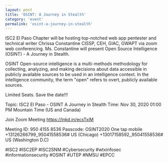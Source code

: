 ```yaml
---
layout: post
title: 'OSINT: A Journey in Stealth'
category: 'event'
permalink: 'osint-a-journey-in-stealth'
---
```


ISC2 El Paso Chapter will be hosting top-notched web app pentester and technical writer Chrissa Constantine CISSP, CEH, GIAC, GWAPT via zoom web conferencing. Ms. Constantine will present Open Source Intelligence (OSINT) - A Journey in Stealth.

OSINT Open-source intelligence is a multi-methods methodology for collecting, analyzing, and making decisions about data accessible in publicly available sources to be used in an intelligence context. In the intelligence community, the term "open" refers to overt, publicly available sources.

Limited Seats. Save the date!!!

Topic: ISC2 El Paso - OSINT A Journey in Stealth
Time: Nov 30, 2020 01:00 PM Mountain Time (US and Canada)

Join Zoom Meeting
https://lnkd.in/ecsTxiM

Meeting ID: 950 4155 8536
Passcode: OSINT2020
One tap mobile
+13126266799,,95041558536# US (Chicago)
+13017158592,,95041558536# US (Washington D.C)

#ISC2 #ISC2EP #ISC2SNM #Cybersecurity #wtxinfosec #informationsecurity #OSINT #UTEP #NMSU #EPCC
